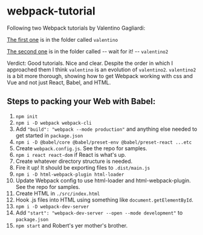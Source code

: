 # webpack-tutorial
Following two Webpack tutorials by Valentino Gagliardi:

[The first one](https://www.valentinog.com/blog/babel/) is in the folder called `valentino`

[The second one](https://www.valentinog.com/blog/webpack/) is in the folder called -- wait for it! -- `valentino2`

Verdict: Good tutorials.  Nice and clear.  Despite the order in which I approached them I think `valentino` is an evolution of `valentino2`.  `valentino2` is a bit more thorough, showing how to get Webpack working with css and Vue and not just React, Babel, and HTML.

## Steps to packing your Web with Babel:
1. `npm init`
2. `npm i -D webpack webpack-cli`
3. Add `"build": "webpack --mode production"` and anything else needed to get started in `package.json`
 4. `npm i -D @babel/core @babel/preset-env @babel/preset-react ...etc`
5. Create `webpack.config.js`.  See the repo for samples.
6. `npm i react react-dom` if React is what's up.
7. Create whatever directory structure is needed.
8. Fire it up!  It should be exporting files to `.dist/main.js`
9. `npm i -D html-webpack-plugin html-loader`
10. Update Webpack config to use html-loader and html-webpack-plugin.  See the repo for samples.
11. Create HTML in `./src/index.html`
12. Hook .js files into HTML using something like `document.getElementById`.
13. `npm i -D webpack-dev-server`
14. Add `"start": "webpack-dev-server --open --mode development"` to `package.json`
15. `npm start` and Robert's yer mother's brother.

  
